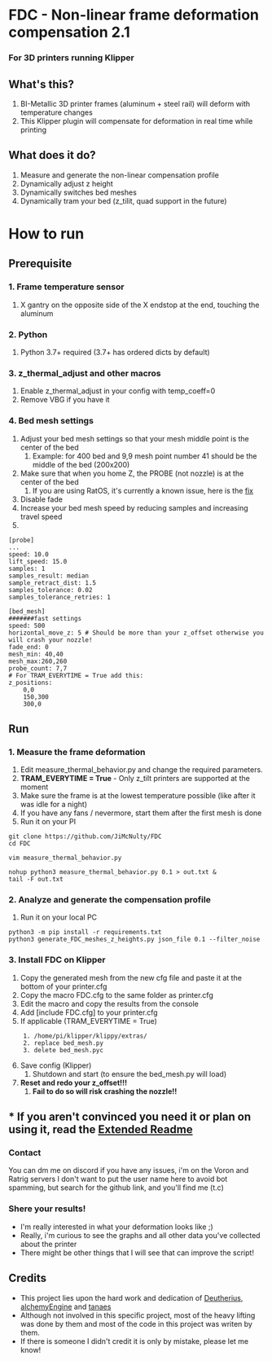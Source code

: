 # FDC - Non-linear frame deformation compensation 2.1
### For 3D printers running Klipper

## What's this?
1. BI-Metallic 3D printer frames (aluminum + steel rail) will deform with temperature changes
2. This Klipper plugin will compensate for deformation in real time while printing

## What does it do?
1. Measure and generate the non-linear compensation profile
2. Dynamically adjust z height
3. Dynamically switches bed meshes
4. Dynamically tram your bed (z_tilit, quad support in the future)

# How to run 
## Prerequisite
### 1. Frame temperature sensor
1. X gantry on the opposite side of the X endstop at the end, touching the aluminum

### 2. Python
 1. Python 3.7+ required (3.7+ has ordered dicts by default)

### 3. z_thermal_adjust and other macros
1. Enable z_thermal_adjust in your config with temp_coeff=0
2. Remove VBG if you have it

### 4. Bed mesh settings
1. Adjust your bed mesh settings so that your mesh middle point is the center of the bed
   1. Example: for 400 bed and 9,9 mesh point number 41 should be the middle of the bed (200x200)
2. Make sure that when you home Z, the PROBE (not nozzle) is at the center of the bed
   1. If you are using RatOS, it's currently a known issue, here is the [fix](https://github.com/JiMcNulty/RatOS-configuration/pull/1/files)
3. Disable fade
4. Increase your bed mesh speed by reducing samples and increasing travel speed
5. 
```
[probe]
...
speed: 10.0
lift_speed: 15.0
samples: 1
samples_result: median
sample_retract_dist: 1.5
samples_tolerance: 0.02
samples_tolerance_retries: 1
```
```
[bed_mesh]
#######fast settings
speed: 500
horizontal_move_z: 5 # Should be more than your z_offset otherwise you will crash your nozzle!
fade_end: 0
mesh_min: 40,40
mesh_max:260,260
probe_count: 7,7
# For TRAM_EVERYTIME = True add this:
z_positions:
	0,0
	150,300
	300,0
```

## Run
### 1. Measure the frame deformation
1. Edit measure_thermal_behavior.py and change the required parameters.
2. <b>TRAM_EVERYTIME = True</b> - Only z_tilt printers are supported at the moment
3. Make sure the frame is at the lowest temperature possible (like after it was idle for a night)
4. If you have any fans / nevermore, start them after the first mesh is done
5. Run it on your PI

```
git clone https://github.com/JiMcNulty/FDC
cd FDC

vim measure_thermal_behavior.py

nohup python3 measure_thermal_behavior.py 0.1 > out.txt &
tail -F out.txt
```

### 2. Analyze and generate the compensation profile
1. Run it on your local PC
```
python3 -m pip install -r requirements.txt
python3 generate_FDC_meshes_z_heights.py json_file 0.1 --filter_noise
```
      
### 3. Install FDC on Klipper
1. Copy the generated mesh from the new cfg file and paste it at the bottom of your printer.cfg
2. Copy the macro FDC.cfg to the same folder as printer.cfg
3. Edit the macro and copy the results from the console
4. Add [include FDC.cfg] to your printer.cfg
5. If applicable (TRAM_EVERYTIME = True)
```
    1. /home/pi/klipper/klippy/extras/
    2. replace bed_mesh.py
    3. delete bed_mesh.pyc
```
6. Save config (Klipper)
    1. Shutdown and start (to ensure the bed_mesh.py will load)
7. <b>Reset and redo your z_offset!!!
   1. Fail to do so will risk crashing the nozzle!!</b>


## * If you aren't convinced you need it or plan on using it, read the [Extended Readme](README_EXTENDED.md)



### Contact
You can dm me on discord if you have any issues, i'm on the Voron and Ratrig servers
I don't want to put the user name here to avoid bot spamming, but search for the github link, and you'll find me (t.c)

### Shere your results!
* I'm really interested in what your deformation looks like ;)
* Really, i'm curious to see the graphs and all other data you've collected about the printer
* There might be other things that I will see that can improve the script!

## Credits
* This project lies upon the hard work and dedication of [Deutherius](https://github.com/Deutherius), [alchemyEngine](https://github.com/alchemyEngine) and [tanaes]( https://github.com/tanaes)
* Although not involved in this specific project, most of the heavy lifting was done by them and most of the code in this project was writen by them.
* If there is someone I didn't credit it is only by mistake, please let me know!